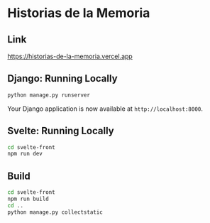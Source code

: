 # Historias de la Memoria

## Link

https://historias-de-la-memoria.vercel.app

## Django: Running Locally

```bash
python manage.py runserver
```

Your Django application is now available at `http://localhost:8000`.

## Svelte: Running Locally

```bash
cd svelte-front
npm run dev
```

## Build

```bash
cd svelte-front
npm run build
cd ..
python manage.py collectstatic
```
